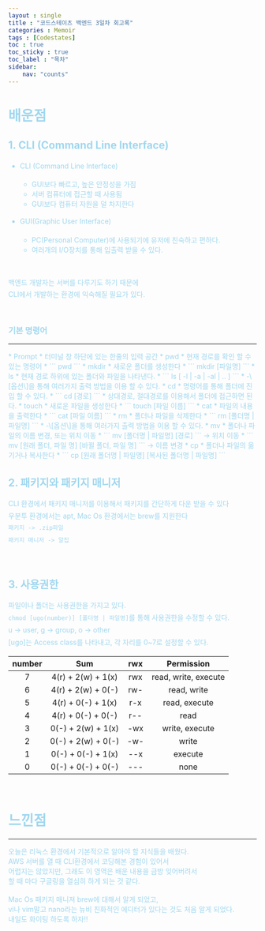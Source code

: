 ```yaml
---
layout : single
title : "코드스테이츠 백엔드 3일차 회고록"
categories : Memoir
tags : [Codestates]
toc : true
toc_sticky : true 
toc_label : "목차"
sidebar:
    nav: "counts"
---
```

<style> 
    p { line-height : 1.75em; }
    table { text-align : center; }
</style>

# <font color="#A0D7EF"> 배운점

## <font color="#A0D7EF">1. CLI (Command Line Interface)

* CLI (Command Line Interface)
  * GUI보다 빠르고, 높은 안정성을 가짐
  * 서버 컴퓨터에 접근할 때 사용됨
  * GUI보다 컴퓨터 자원을 덜 차지한다

* GUI(Graphic User Interface)
  * PC(Personal Computer)에 사용되기에 유저에 친숙하고 편하다.
  * 여러개의 I/O장치를 통해 입출력 받을 수 있다.
<br>

백엔드 개발자는 서버를 다루기도 하기 때문에<br> CLI에서 개발하는 환경에 익숙해질 필요가 있다.<br><br>

### <font color="#A0D7EF"> 기본 명령어
<hr>
* Prompt
  * 터미널 창 하단에 있는 한줄의 입력 공간
* pwd
  * 현재 경로를 확인 할 수 있는 명령어
  * ``` pwd ```
* mkdir
  * 새로운 폴더를 생성한다
  * ``` mkdir [파일명] ```
* ls
  * 현재 경로 하위에 있는 폴더와 파일을 나타낸다.
  * ``` ls [ -l | -a | -al | .. ] ```
  * -\[옵션\]을 통해 여러가지 출력 방법을 이용 할 수 있다. 
* cd
  * 명령어를 통해 폴더에 진입 할 수 있다.
  * ``` cd [경로] ```
  * 상대경로, 절대경로를 이용해서 폴더에 접근하면 된다.
* touch
  * 새로운 파일을 생성한다
  * ``` touch [파일 이름] ```
* cat
  * 파일의 내용을 출력한다
  * ``` cat [파일 이름] ```
* rm
  * 폴더나 파일을 삭제한다
  * ``` rm [폴더명 | 파일명] ```
  * -\[옵션\]을 통해 여러가지 출력 방법을 이용 할 수 있다. 
* mv
  * 폴더나 파일의 이름 변경, 또는 위치 이동
  * ``` mv [폴더명 | 파일명] [경로] ``` -> 위치 이동
  * ``` mv [원래 폴더, 파일 명] [바뀔 폴더, 파일 명] ``` -> 이름 변경
* cp
  * 폴더나 파일의 옮기거나 복사한다
  * ``` cp [원래 폴더명 | 파일명] [복사된 폴더명 | 파일명] ```

<br>

## <font color="#A0D7EF">2. 패키지와 패키지 매니저
CLI 환경에서 패키지 매니저를 이용해서 패키지를 간단하게 다운 받을 수 있다<br>
우분투 환경에서는 apt, Mac Os 환경에서는 brew를 지원한다<br>
`패키지 -> .zip파일`<br>
`패키지 매니저 -> 알집`

<br>

## <font color="#A0D7EF">3. 사용권한

파일이나 폴더는 사용권한을 가지고 있다.<br>
`chmod [ugo(number)] [폴더명 | 파일명]`를 통해 사용권한을 수정할 수 있다.<br>
u -> user, g -> group, o -> other<br>
\[ugo\]는 Access class를 나타내고, 각 자리를 0~7로 설정할 수 있다.<br>

|number|Sum|rwx|Permission|
| ------ | --- | --- | ---------- |
| 7 | 4(r) + 2(w) + 1(x) | rwx | read, write, execute |
| 6 | 4(r) + 2(w) + 0(-) | rw- | read, write |
| 5 | 4(r) + 0(-) + 1(x) | r-x | read, execute |
| 4 | 4(r) + 0(-) + 0(-) | r-- | read |
| 3 | 0(-) + 2(w) + 1(x) | -wx | write, execute |
| 2 | 0(-) + 2(w) + 0(-) | -w- | write |
| 1 | 0(-) + 0(-) + 1(x) | --x | execute |
| 0 | 0(-) + 0(-) + 0(-) | --- | none |

<br>

# <font color="#A0D7EF"> 느낀점
<hr>
오늘은 리눅스 환경에서 기본적으로 알아야 할 지식들을 배웠다.<br>
AWS 서버를 열 때 CLI환경에서 코딩해본 경험이 있어서<br>
어렵지는 않았지만, 그래도 이 영역은 배운 내용을 금방 잊어버려서<br>
할 때 마다 구글링을 열심히 하게 되는 것 같다.<br><br>
Mac Os 패키지 매니져 brew에 대해서 알게 되었고,<br> 
vi나 vim말고 nano라는 뉴비 친화적인 에디터가 있다는 것도 처음 알게 되었다.<br>
내일도 화이팅 하도록 하자!!<br>

